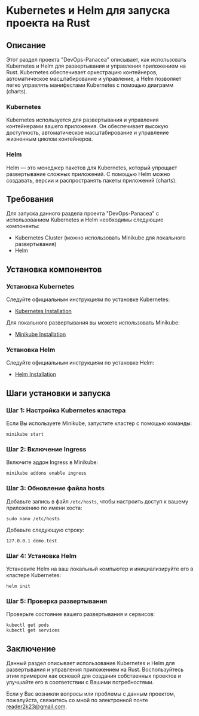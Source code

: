 # Kubernetes и Helm для запуска проекта на Rust

## Описание

Этот раздел проекта "DevOps-Panacea" описывает, как использовать Kubernetes и Helm для развертывания и управления приложением на Rust. Kubernetes обеспечивает оркестрацию контейнеров, автоматическое масштабирование и управление, а Helm позволяет легко управлять манифестами Kubernetes с помощью диаграмм (charts).

### Kubernetes

Kubernetes используется для развертывания и управления контейнерами вашего приложения. Он обеспечивает высокую доступность, автоматическое масштабирование и управление жизненным циклом контейнеров.

### Helm

Helm — это менеджер пакетов для Kubernetes, который упрощает развертывание сложных приложений. С помощью Helm можно создавать, версии и распространять пакеты приложений (charts).

## Требования

Для запуска данного раздела проекта "DevOps-Panacea" с использованием Kubernetes и Helm необходимы следующие компоненты:

- Kubernetes Cluster (можно использовать Minikube для локального развертывания)
- Helm

## Установка компонентов

### Установка Kubernetes

Следуйте официальным инструкциям по установке Kubernetes:
- [Kubernetes Installation](https://kubernetes.io/docs/setup/)

Для локального развертывания вы можете использовать Minikube:
- [Minikube Installation](https://minikube.sigs.k8s.io/docs/start/)

### Установка Helm

Следуйте официальным инструкциям по установке Helm:
- [Helm Installation](https://helm.sh/docs/intro/install/)

## Шаги установки и запуска

### Шаг 1: Настройка Kubernetes кластера

Если Вы используете Minikube, запустите кластер с помощью команды:

    minikube start

### Шаг 2: Включение Ingress

Включите аддон Ingress в Minikube:

    minikube addons enable ingress

### Шаг 3: Обновление файла hosts

Добавьте запись в файл `/etc/hosts`, чтобы настроить доступ к вашему приложению по имени хоста:

    sudo nano /etc/hosts

Добавьте следующую строку:

    127.0.0.1 demo.test

### Шаг 4: Установка Helm

Установите Helm на ваш локальный компьютер и инициализируйте его в кластере Kubernetes:

    helm init

### Шаг 5: Проверка развертывания

Проверьте состояние вашего развертывания и сервисов:

    kubectl get pods
    kubectl get services

## Заключение

Данный раздел описывает использование Kubernetes и Helm для развертывания и управления приложением на Rust. Воспользуйтесь этим примером как основой для создания собственных проектов и улучшайте его в соответствии с Вашими потребностями.

Если у Вас возникли вопросы или проблемы с данным проектом, пожалуйста, свяжитесь со мной по электронной почте [reader2k23@gmail.com](mailto:reader2k23@gmail.com).
